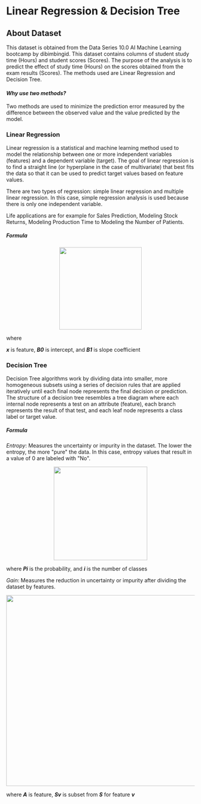 # Linear Regression & Decision Tree

## About Dataset
This dataset is obtained from the Data Series 10.0 AI Machine Learning bootcamp by dibimbingid. This dataset contains columns of student study time (Hours) and student scores (Scores). The purpose of the analysis is to predict the effect of study time (Hours) on the scores obtained from the exam results (Scores). The methods used are Linear Regression and Decision Tree.


#### _**Why use two methods?**_

Two methods are used to minimize the prediction error measured by the difference between the observed value and the value predicted by the model.


### **Linear Regression**

Linear regression is a statistical and machine learning method used to model the relationship between one or more independent variables (features) and a dependent variable (target). The goal of linear regression is to find a straight line (or hyperplane in the case of multivariate) that best fits the data so that it can be used to predict target values based on feature values.

There are two types of regression: simple linear regression and multiple linear regression. In this case, simple regression analysis is used because there is only one independent variable.

Life applications are for example for Sales Prediction, Modeling Stock Returns, Modeling Production Time to Modeling the Number of Patients.

##### **Formula**

<div align="center">
  <img src="https://static.wixstatic.com/media/a27d24_e9c02dbb8bbd4d39b027d43f8160fe81~mv2.png/v1/fill/w_360,h_102,al_c,lg_1,q_85,enc_auto/a27d24_e9c02dbb8bbd4d39b027d43f8160fe81~mv2.png" width="220">
</div>

where 

_**x**_ is feature, _**B0**_ is intercept, and _**B1**_ is slope coefficient

### **Decision Tree**

Decision Tree algorithms work by dividing data into smaller, more homogeneous subsets using a series of decision rules that are applied iteratively until each final node represents the final decision or prediction. The structure of a decision tree resembles a tree diagram where each internal node represents a test on an attribute (feature), each branch represents the result of that test, and each leaf node represents a class label or target value.

##### **Formula**

*Entropy*: Measures the uncertainty or impurity in the dataset. The lower the entropy, the more "pure" the data. In this case, entropy values that result in a value of 0 are labeled with "No".

<div align="center">
  <img src="https://www.ejable.com/wp-content/uploads/2023/10/entropy-formula-2.webp" width="250">
</div>

where _**Pi**_ is the probability, and _**i**_ is the number of classes

*Gain*: Measures the reduction in uncertainty or impurity after dividing the dataset by features.

<div align="center">
  <img src="https://miro.medium.com/v2/resize:fit:1400/1*s8IQCY0gFKyoxdahWtGbdA.png" width="510">
</div>

where _**A**_ is feature, _**Sv**_ is subset from _**S**_ for feature _**v**_






